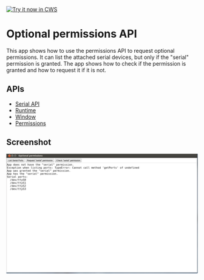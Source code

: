 <a target="_blank" href="https://chrome.google.com/webstore/detail/ggkojffeaocnfigijnfbnliopcilipgg">![Try it now in CWS](https://raw.github.com/GoogleChrome/chrome-extensions-samples/master/apps/tryitnowbutton.png "Click here to install this sample from the Chrome Web Store")</a>


# Optional permissions API

This app shows how to use the permissions API to request optional permissions. It can list the attached serial devices, but only if the "serial" permission is granted. The app shows how to check if the permission is granted and how to request it if it is not.

## APIs

* [Serial API](http://developer.chrome.com/apps/app_serial)
* [Runtime](http://developer.chrome.com/apps/app.runtime.html)
* [Window](http://developer.chrome.com/apps/app.window.html)
* [Permissions](http://developer.chrome.com/apps/permissions.html)
     
## Screenshot
![screenshot](/samples/optional-permissions/assets/screenshot_1280_800.png)

